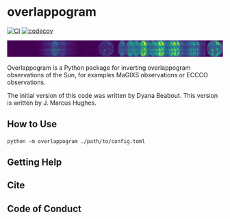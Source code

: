 # overlappogram

[![CI](https://github.com/jmbhughes/overlappogram/actions/workflows/CI.yml/badge.svg)](https://github.com/jmbhughes/overlappogram/actions/workflows/CI.yml)
[![codecov](https://codecov.io/gh/jmbhughes/overlappogram/graph/badge.svg?token=u1qQvzybz4)](https://codecov.io/gh/jmbhughes/overlappogram)

![overlappogram example](overlappogram.png)

Overlappogram is a Python package for inverting overlappogram observations of the Sun, for examples MaGIXS observations
or ECCCO observations.

The initial version of this code was written by Dyana Beabout.
This version is written by J. Marcus Hughes.

## How to Use

`python -m overlappogram ./path/to/config.toml`

## Getting Help

## Cite

## Code of Conduct
